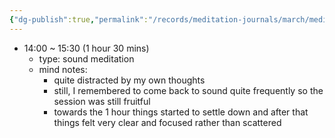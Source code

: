 ```yaml
---
{"dg-publish":true,"permalink":"/records/meditation-journals/march/meditation-journal-for-2023-03-01/","tags":["type/meditation-journal-entry info/phil-384/meditation-journal-entry"]}
---
```



- 14:00 ~ 15:30 (1 hour 30 mins)
	- type: sound meditation
	- mind notes:
		- quite distracted by my own thoughts
		- still, I remembered to come back to sound quite frequently so the session was still fruitful
		- towards the 1 hour things started to settle down and after that things felt very clear and focused rather than scattered